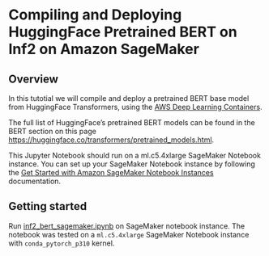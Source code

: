 # Compiling and Deploying HuggingFace Pretrained BERT on Inf2 on Amazon SageMaker

## Overview

In this tutotial we will compile and deploy a pretrained BERT base model from HuggingFace Transformers, using the [AWS Deep Learning Containers](https://github.com/aws/deep-learning-containers). 

The full list of HuggingFace’s pretrained BERT models can be found in the BERT section on this page https://huggingface.co/transformers/pretrained_models.html.

This Jupyter Notebook should run on a ml.c5.4xlarge SageMaker Notebook instance. You can set up your SageMaker Notebook instance by following the [Get Started with Amazon SageMaker Notebook Instances](https://docs.aws.amazon.com/sagemaker/latest/dg/gs-console.html) documentation. 


## Getting started

Run [inf2_bert_sagemaker.ipynb](./inf2_bert_sagemaker.ipynb) on SageMaker notebook instance.
The notebook was tested on a `ml.c5.4xlarge` SageMaker Notebook instance with `conda_pytorch_p310` kernel.
